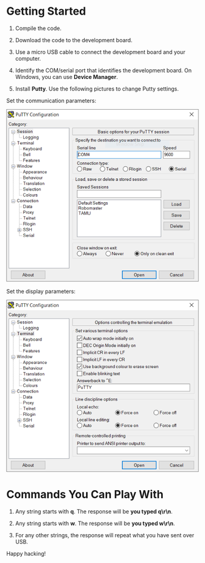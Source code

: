 # Getting Started

1. Compile the code.

2. Download the code to the development board.

3. Use a micro USB cable to connect the development board and your computer.

4. Identify the COM/serial port that identifies the development board. On Windows, you can use **Device Manager**.

4. Install **Putty**. Use the following pictures to change Putty settings.

Set the communication parameters:

![Communication Parameter Putty](Putty_Set_Communication.PNG)

Set the display parameters:

![Display Parameter Putty](Putty_Set_Display.PNG)

# Commands You Can Play With

1. Any string starts with **q**. The response will be **you typed q\r\n**.

2. Any string starts with **w**. The response will be **you typed w\r\n**.

3. For any other strings, the response will repeat what you have sent over USB.

Happy hacking!